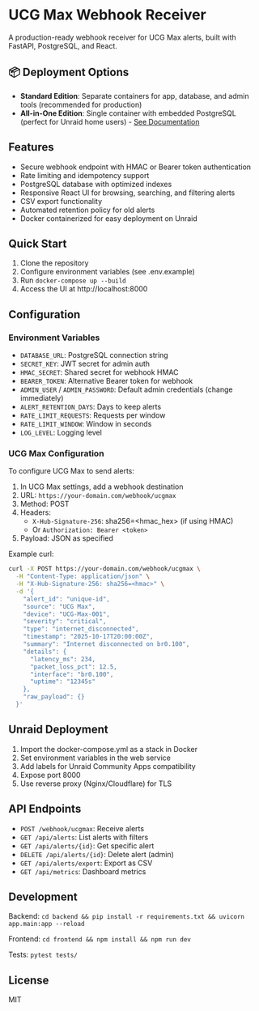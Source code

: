 # UCG Max Webhook Receiver

A production-ready webhook receiver for UCG Max alerts, built with FastAPI, PostgreSQL, and React.

## 📦 Deployment Options

- **Standard Edition**: Separate containers for app, database, and admin tools (recommended for production)
- **All-in-One Edition**: Single container with embedded PostgreSQL (perfect for Unraid home users) - [See Documentation](INSTALL_ALLINONE.md)

## Features

- Secure webhook endpoint with HMAC or Bearer token authentication
- Rate limiting and idempotency support
- PostgreSQL database with optimized indexes
- Responsive React UI for browsing, searching, and filtering alerts
- CSV export functionality
- Automated retention policy for old alerts
- Docker containerized for easy deployment on Unraid

## Quick Start

1. Clone the repository
2. Configure environment variables (see .env.example)
3. Run `docker-compose up --build`
4. Access the UI at http://localhost:8000

## Configuration

### Environment Variables

- `DATABASE_URL`: PostgreSQL connection string
- `SECRET_KEY`: JWT secret for admin auth
- `HMAC_SECRET`: Shared secret for webhook HMAC
- `BEARER_TOKEN`: Alternative Bearer token for webhook
- `ADMIN_USER` / `ADMIN_PASSWORD`: Default admin credentials (change immediately)
- `ALERT_RETENTION_DAYS`: Days to keep alerts
- `RATE_LIMIT_REQUESTS`: Requests per window
- `RATE_LIMIT_WINDOW`: Window in seconds
- `LOG_LEVEL`: Logging level

### UCG Max Configuration

To configure UCG Max to send alerts:

1. In UCG Max settings, add a webhook destination
2. URL: `https://your-domain.com/webhook/ucgmax`
3. Method: POST
4. Headers:
   - `X-Hub-Signature-256`: sha256=<hmac_hex> (if using HMAC)
   - Or `Authorization: Bearer <token>`
5. Payload: JSON as specified

Example curl:

```bash
curl -X POST https://your-domain.com/webhook/ucgmax \
  -H "Content-Type: application/json" \
  -H "X-Hub-Signature-256: sha256=<hmac>" \
  -d '{
    "alert_id": "unique-id",
    "source": "UCG Max",
    "device": "UCG-Max-001",
    "severity": "critical",
    "type": "internet_disconnected",
    "timestamp": "2025-10-17T20:00:00Z",
    "summary": "Internet disconnected on br0.100",
    "details": {
      "latency_ms": 234,
      "packet_loss_pct": 12.5,
      "interface": "br0.100",
      "uptime": "12345s"
    },
    "raw_payload": {}
  }'
```

## Unraid Deployment

1. Import the docker-compose.yml as a stack in Docker
2. Set environment variables in the web service
3. Add labels for Unraid Community Apps compatibility
4. Expose port 8000
5. Use reverse proxy (Nginx/Cloudflare) for TLS

## API Endpoints

- `POST /webhook/ucgmax`: Receive alerts
- `GET /api/alerts`: List alerts with filters
- `GET /api/alerts/{id}`: Get specific alert
- `DELETE /api/alerts/{id}`: Delete alert (admin)
- `GET /api/alerts/export`: Export as CSV
- `GET /api/metrics`: Dashboard metrics

## Development

Backend: `cd backend && pip install -r requirements.txt && uvicorn app.main:app --reload`

Frontend: `cd frontend && npm install && npm run dev`

Tests: `pytest tests/`

## License

MIT
